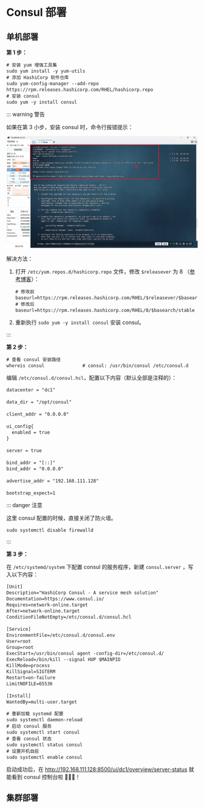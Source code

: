 # Consul 部署

## 单机部署

**第 1 步：**

```shell
# 安装 yum 增强工具集
sudo yum install -y yum-utils
# 添加 HashiCorp 软件仓库
sudo yum-config-manager --add-repo https://rpm.releases.hashicorp.com/RHEL/hashicorp.repo
# 安装 consul
sudo yum -y install consul
```

::: warning 警告

如果在第 3 小步，安装 consul 时，命令行报错提示：

![image-20240804152154459](./assets/consul报错.png)

解决方法：

1. 打开 `/etc/yum.repos.d/hashicorp.repo` 文件，修改 `$releasever` 为 8 （[参考博客](https://blog.csdn.net/damien_j_scott/article/details/139283263)）：

   ```shell
   # 修改前
   baseurl=https://rpm.releases.hashicorp.com/RHEL/$releasever/$basearch/stable
   # 修改后
   baseurl=https://rpm.releases.hashicorp.com/RHEL/8/$basearch/stable
   ```

2. 重新执行 `sudo yum -y install consul` 安装 consul。

:::



**第 2 步：**

```shell
# 查看 consul 安装路径
whereis consul				# consul: /usr/bin/consul /etc/consul.d
```

编辑 `/etc/consul.d/consul.hcl`，配置以下内容（默认全部是注释的）：

```shell
datacenter = "dc1"

data_dir = "/opt/consul"

client_addr = "0.0.0.0"

ui_config{
  enabled = true
}

server = true

bind_addr = "[::]"
bind_addr = "0.0.0.0"

advertise_addr = "192.168.111.128"

bootstrap_expect=1
```

::: danger 注意

这里 consul 配置的时候，直接关闭了防火墙。

```shell
sudo systemctl disable firewalld
```

:::



**第 3 步：**

在 `/etc/systemd/system` 下配置 consul 的服务程序，新建 `consul.server` ，写入以下内容：

```shell
[Unit]
Description="HashiCorp Consul - A service mesh solution"
Documentation=https://www.consul.io/
Requires=network-online.target
After=network-online.target
ConditionFileNotEmpty=/etc/consul.d/consul.hcl

[Service]
EnvironmentFile=/etc/consul.d/consul.env
User=root
Group=root
ExecStart=/usr/bin/consul agent -config-dir=/etc/consul.d/
ExecReload=/bin/kill --signal HUP $MAINPID
KillMode=process
KillSignal=SIGTERM
Restart=on-failure
LimitNOFILE=65536

[Install]
WantedBy=multi-user.target
```

```shell
# 重新加载 systemd 配置
sudo systemctl daemon-reload
# 启动 consul 服务
sudo systemctl start consul
# 查看 consul 状态
sudo systemctl status consul
# 设置开机自启
sudo systemctl enable consul
```

启动成功后，在 http://192.168.111.128:8500/ui/dc1/overview/server-status 就能看到 consul 控制台啦 🎉🎉🎉！



## 集群部署